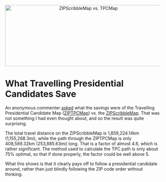 <p align="center"><img title="ZIPScribbleMap vs. TPCMap" src="https://media.eagereyes.org/media/attachments/ZIPScribblevsTPC.png" alt="ZIPScribbleMap vs. TPCMap" width="523" height="198" /></p>

# What Travelling Presidential Candidates Save

An anonymous commenter <a href="/Applications/ZIPTPCMap.html#comment-203">asked</a> what the savings were of the Travelling Presidential Candidate Map (<a href="/blog/2006/travelling-presidential-candidate-map">ZIPTPCMap</a>) vs. the <a href="/zipscribble-maps/united-states">ZIPScribbleMap</a>. That was not something I had even thought about, and so the result was quite surprising.

The total travel distance on the ZIPScribbleMap is 1,859,224.14km (1,155,268.3mi), while the path through the ZIPTPCMap is only 408,589.32km (253,885.63mi) long. That is a factor of almost 4.6, which is rather significant. The method used to calculate the TPC path is only about 75% optimal, so that if done properly, the factor could be well above 5.

What this shows is that it clearly pays off to follow a presidential candidate around, rather than just blindly following the ZIP code order without thinking.
